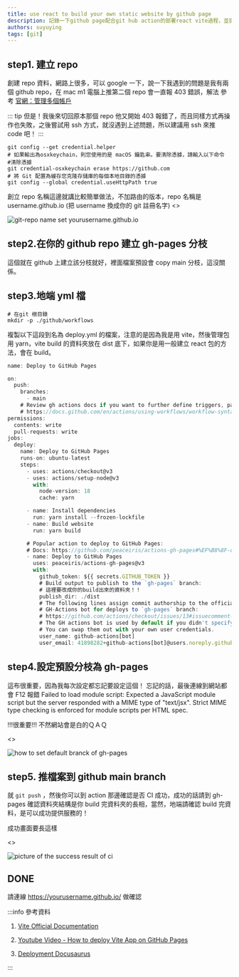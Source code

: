 ```yaml
---
title: use react to build your own static website by github page
description: 記錄一下github page配合git hub action的部署react vite過程，並提供github multiple repo管理辦法，主要步驟1.建立一個repo名為your_github_username.github.io 2.建立gh-pages分枝3.地端建立CI yml檔 4.設定github page使用branch gh-pages 5.推地端資料到main branch 6.CI會幫你執行build並把資源放到gh-pages branch ,Done
authors: suyuying
tags: [git]
---
```


## step1. 建立 repo

創建 repo 資料，網路上很多，可以 google 一下，說一下我遇到的問題是我有兩個 github repo，在 mac m1 電腦上推第二個 repo 會一直報 403 錯誤，解法
參考 [官網：管理多個帳戶](https://docs.github.com/en/account-and-profile/setting-up-and-managing-your-personal-account-on-github/managing-your-personal-account/managing-multiple-accounts)

::: tip
但是！我後來切回原本那個 repo 他又開始 403 報錯了，而且同樣方式再操作也失敗，之後嘗試用 ssh 方式，就沒遇到上述問題，所以建議用 ssh 來推 code 吧！
:::

```
git config --get credential.helper
# 如果輸出為osxkeychain，則您使用的是 macOS 鑰匙串。要清除憑據，請輸入以下命令
#清除憑據
git credential-osxkeychain erase https://github.com
# 將 Git 配置為緩存您克隆存儲庫的每個本地目錄的憑據
git config --global credential.useHttpPath true
```

創立 repo 名稱這邊就講比較簡單做法，不加路由的版本，repo 名稱是
username.github.io (把 username 換成你的 git 註冊名字)
<>

  <div style={{ display: "flex", justifyContent: "center" }}>
    <img
      src={require("./git-repo-git-page.png").default}
      alt="git-repo name set yourusername.github.io"
    />
  </div>
</>

## step2.在你的 github repo 建立 gh-pages 分枝

這個就在 github 上建立該分枝就好，裡面檔案預設會 copy main 分枝，這沒關係。

## step3.地端 yml 檔

```
# 在git 根目錄
mkdir -p ./github/workflows
```

複製以下這段到名為 deploy.yml 的檔案，注意的是因為我是用 vite，然後管理包用 yarn，vite build 的資料夾放在 dist 底下，如果你是用一般建立 react 包的方法，會在 build。

```jsx {35-36} title="./github/workflows/deploy.yml"
name: Deploy to GitHub Pages

on:
  push:
    branches:
      - main
    # Review gh actions docs if you want to further define triggers, paths, etc
    # https://docs.github.com/en/actions/using-workflows/workflow-syntax-for-github-actions#on
permissions:
  contents: write
  pull-requests: write
jobs:
  deploy:
    name: Deploy to GitHub Pages
    runs-on: ubuntu-latest
    steps:
      - uses: actions/checkout@v3
      - uses: actions/setup-node@v3
        with:
          node-version: 18
          cache: yarn

      - name: Install dependencies
        run: yarn install --frozen-lockfile
      - name: Build website
        run: yarn build

      # Popular action to deploy to GitHub Pages:
      # Docs: https://github.com/peaceiris/actions-gh-pages#%EF%B8%8F-docusaurus
      - name: Deploy to GitHub Pages
        uses: peaceiris/actions-gh-pages@v3
        with:
          github_token: ${{ secrets.GITHUB_TOKEN }}
          # Build output to publish to the `gh-pages` branch:
          # 這裡要改成你的build出來的資料夾！！
          publish_dir: ./dist
          # The following lines assign commit authorship to the official
          # GH-Actions bot for deploys to `gh-pages` branch:
          # https://github.com/actions/checkout/issues/13#issuecomment-724415212
          # The GH actions bot is used by default if you didn't specify the two fields.
          # You can swap them out with your own user credentials.
          user_name: github-actions[bot]
          user_email: 41898282+github-actions[bot]@users.noreply.github.com
```

## step4.設定預設分枝為 gh-pages

這布很重要，因為我每次設定都忘記要設定這個！ 忘記的話，最後連線到網站都會 F12 報錯
Failed to load module script: Expected a JavaScript module script but the server responded with a MIME type of "text/jsx". Strict MIME type checking is enforced for module scripts per HTML spec.

!!!很重要!!! 不然網站會是白的ＱＡＱ

<>

  <div style={{ display: "flex", justifyContent: "center" }}>
    <img
      src={require("./gh-pages.png").default}
      alt="how to set default branck of gh-pages"
    />
  </div>
</>

## step5. 推檔案到 github main branch

就 `git push` ，然後你可以到 action 那邊確認是否 CI 成功，成功的話請到 gh-pages 確認資料夾結構是你 build 完資料夾的長相，當然，地端請確認 build 完資料，是可以成功提供服務的！

成功畫面要長這樣

<>

  <div style={{ display: "flex", justifyContent: "center" }}>
    <img
      src={require("./github-ci-success.png").default}
      alt="picture of the success result of ci"
    />
  </div>
</>

## DONE

請連線 https://yourusername.github.io/ 做確認

:::info
參考資料

1. [Vite Official Documentation](https://vitejs.dev/guide/static-deploy.html#github-pages)

2. [Youtube Video - How to deploy Vite App on GitHub Pages](https://www.youtube.com/watch?v=yo2bMGnIKE8)

3. [Deployment Docusaurus](https://docusaurus.io/docs/deployment#deploying-to-github-pages)

:::
